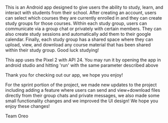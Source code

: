 This is an Android app designed to give users the ability to study, learn, and interact
with students from their school. After creating an account, users can select which courses
they are currently enrolled in and they can create study groups for those courses. Within
each study group, users can communicate via a group chat or privately with certain members.
They can also create study sessions and automatically add them to their google calendar. 
Finally, each study group has a shared space where they can upload, view, and download any
course material that has been shared within their study group. Good luck studying!

This app uses the Pixel 2 with API 24. You may run it by opening the app in android studio
and hitting 'run' with the same parameter described above

Thank you for checking out our app, we hope you enjoy!

For the sprint portion of the project, we made new updates to the project including adding
a feature where users can send and view+download files directly from their group chats 
and private messages, we also made some small functionality changes and we improved the 
UI design! We hope you enjoy these changes!

Team Oreo
